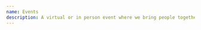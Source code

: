 ```yaml
---
name: Events
description: A virtual or in person event where we bring people together for a reason.
---
```

